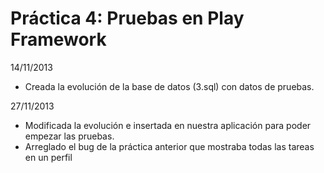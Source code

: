 
# Práctica 4: Pruebas en Play Framework #

14/11/2013

- Creada la evolución de la base de datos (3.sql) con datos de pruebas.

27/11/2013
- Modificada la evolución e insertada en nuestra aplicación para poder empezar las pruebas.
- Arreglado el bug de la práctica anterior que mostraba todas las tareas en un perfil













